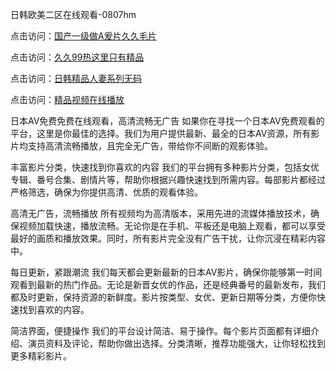 日韩欧美二区在线观看-0807hm

点击访问：<a href="https://bered.pages.dev/">国产一级做A爰片久久毛片</a>

点击访问：<a href="https://heiliaozj3tjd.pages.dev">久久99热这里只有精品</a>

点击访问：<a href="https://heiliaoxqkkct.pages.dev">日韩精品人妻系列无码</a>

点击访问：<a href="https://gsd-agv.pages.dev/">精品视频在线播放</a>


日本AV免费免费在线观看，高清流畅无广告
如果你在寻找一个日本AV免费观看的平台，这里是你最佳的选择。我们为用户提供最新、最全的日本AV资源，所有影片均支持高清流畅播放，且完全无广告，带给你不间断的观影体验。

丰富影片分类，快速找到你喜欢的内容
我们的平台拥有多种影片分类，包括女优专辑、番号合集、剧情片等，帮助你根据兴趣快速找到所需内容。每部影片都经过严格筛选，确保为你提供高清、优质的观看体验。

高清无广告，流畅播放
所有视频均为高清版本，采用先进的流媒体播放技术，确保视频加载快速，播放流畅。无论你是在手机、平板还是电脑上观看，都可以享受最好的画质和播放效果。同时，所有影片完全没有广告干扰，让你沉浸在精彩内容中。

每日更新，紧跟潮流
我们每天都会更新最新的日本AV影片，确保你能够第一时间观看到最新的热门作品。无论是新晋女优的作品，还是经典番号的最新发布，我们都及时更新，保持资源的新鲜度。影片按类型、女优、更新日期等分类，方便你快速找到喜欢的内容。

简洁界面，便捷操作
我们的平台设计简洁、易于操作。每个影片页面都有详细介绍、演员资料及评论，帮助你做出选择。分类清晰，推荐功能强大，让你轻松找到更多精彩影片。


<span style="display:none;">[Canonical link](）</span>
